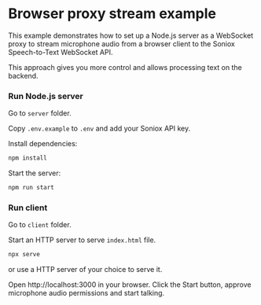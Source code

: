 # Browser proxy stream example

This example demonstrates how to set up a Node.js server as a WebSocket proxy to
stream microphone audio from a browser client to the Soniox Speech-to-Text
WebSocket API.

This approach gives you more control and allows processing text on the backend.

### Run Node.js server

Go to `server` folder.

Copy `.env.example` to `.env` and add your Soniox API key.

Install dependencies:

```sh
npm install
```

Start the server:

```sh
npm run start
```

### Run client

Go to `client` folder.

Start an HTTP server to serve `index.html` file.

```sh
npx serve
```

or use a HTTP server of your choice to serve it.

Open http://localhost:3000 in your browser. Click the Start button, approve
microphone audio permissions and start talking.
